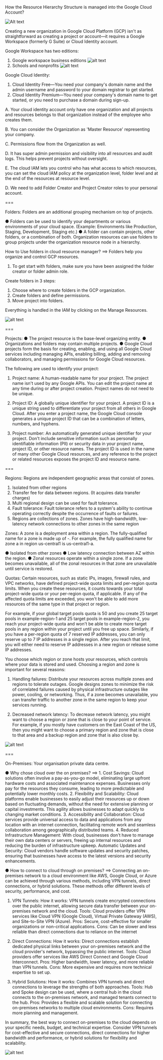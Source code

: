 How the Resource Hierarchy Structure is managed into the Google Cloud Account?

![Alt text](../images/resource_hierarchy.png)

Creating a new organization in Google Cloud Platform (GCP) isn't as straightforward as creating a project or account—it requires a Google Workspace (formerly G Suite) or Cloud Identity account.

Google Workspace has two editions:

1. Google workspace business editions
   ![alt text](../images/Workspace_Business_Edition.png)
2. Schools and nonprofits
   ![alt text](../images/schools_non_profits.png)

Google Cloud Identity:

1. Cloud Identity Free—You need your company's domain name and the admin username and password to your domain registrar to get started.
2. Cloud Identity Premium—You need your company's domain name to get started, or you need to purchase a domain during sign-up.

A. Your cloud identity account only have one organization and all projects and resources belongs to that organization instead of the employee who creates them.

B. You can consider the Organization as 'Master Resource' representing your company.

C. Permissions flow from the Organization as well.

D. It has super admin permission and visibility into all resources and audit logs.
This helps prevent projects without oversight.

E. The cloud IAM lets you control who has what access to which resources, you can set the cloud IAM policy at the organization level, folder level and at the end of the resources at resource level.

D. We need to add Folder Creator and Project Creator roles to your personal account.

===

Folders: Folders are an additional grouping mechanism on top of projects.

● Folders can be used to identify your departments or various environments of your cloud space. (Example: Environments like Production, Staging, Development, Staging etc.)
● A folder can contain projects, other folders, or a combination of both. Organization resources can use folders to group projects under the organization resource node in a hierarchy.

How to Use folders in cloud resource manager?
==> Folders help you organize and control GCP resources.

1. To get start with folders, make sure you have been assigned the folder creator or folder admin role.

Create folders in 3 steps:

1. Choose where to create folders in the GCP organization.
2. Create folders and define permissions.
3. Move project into folders.

Everything is handled in the IAM by clicking on the Manage Resources.

![alt text](../images/Manage_Resource.png)

===

Projects:
● The project resource is the base-level organizing entity.
● Organizations and folders may contain multiple projects.
● Google Cloud projects form the basis for creating, enabling, and using all Google Cloud services including managing APIs, enabling billing, adding and removing collaborators, and managing permissions for Google Cloud resources.

The following are used to identify your project:

1. Project name: A human-readable name for your project.
   The project name isn't used by any Google APIs. You can edit the project name at any time during or after project creation. Project names do not need to be unique.

2. Project ID: A globally unique identifier for your project.
   A project ID is a unique string used to differentiate your project from all others in Google Cloud. After you enter a project name, the Google Cloud console generates a unique project ID that can be a combination of letters, numbers, and hyphens.

3. Project number: An automatically generated unique identifier for your project.
   Don't include sensitive information such as personally identifiable information (PII) or security data in your project name, project ID, or other resource names. The project ID is used in the name of many other Google Cloud resources, and any reference to the project or related resources exposes the project ID and resource name.

===

Regions: Regions are independent geographic areas that consist of zones.

1. Isolated from other regions
2. Transfer fee for data between regions. (It acquires data transfer charges)
3. Multi regional design can be used for fault tolerance.
4. Fault tolerance: Fault tolerance refers to a system's ability to continue operating correctly despite the occurrence of faults or failures.
5. Regions are collections of zones. Zones have high-bandwidth, low-latency network connections to other zones in the same region

Zones: A zone is a deployment area within a region. The fully-qualified name for a zone is made up of <region>-<zone>. For example, the fully qualified name for zone a in region us-central1 is us-central1-a.

● Isolated from other zones
● Low latency connection between AZ within the region.
● Zonal resources operate within a single zone. If a zone becomes unavailable, all
of the zonal resources in that zone are unavailable until service is restored.

Quotas:
Certain resources, such as static IPs, images, firewall rules, and VPC networks, have defined project-wide quota limits and per-region quota limits. When you create these resources, it counts towards your total project-wide quota or your per-region quota, if applicable. If any of the affected quota limits are exceeded, you won't be able to add more resources of the same type in that project or region.

For example, if your global target pools quota is 50 and you create 25 target pools in example-region-1 and 25 target pools in example-region-2, you reach your project-wide quota and won't be able to create more target pools in any region within your project until you free up space. Similarly, if you have a per-region quota of 7 reserved IP addresses, you can only reserve up to 7 IP addresses in a single region. After you reach that limit, you will either need to reserve IP addresses in a new region or release some IP addresses.

You choose which region or zone hosts your resources, which controls where your data is stored and used. Choosing a region and zone is important for several reasons:

1. Handling failures:
   Distribute your resources across multiple zones and regions to tolerate outages. Google designs zones to minimize the risk of correlated failures caused by physical infrastructure outages like power, cooling, or networking. Thus, if a zone becomes unavailable, you can transfer traffic to another zone in the same region to keep your services running.

2. Decreased network latency:
   To decrease network latency, you might want to choose a region or zone that is close to your point of service. For example, if you mostly have customers on the East Coast of the US, then you might want to choose a primary region and zone that is close to that area and a backup region and zone that is also close by.

![alt text](../images/Resource_Categorization.png)

===

On-Premises: Your organisation private data centre.

● Why chose cloud over the on premises?
==> 1. Cost Savings:
Cloud solutions often involve a pay-as-you-go model, eliminating large upfront hardware costs and associated maintenance expenses. Businesses only pay for the resources they consume, leading to more predictable and potentially lower monthly costs. 2. Flexibility and Scalability:
Cloud platforms enable businesses to easily adjust their resources up or down based on fluctuating demands, without the need for extensive planning or capital investments. This agility allows businesses to adapt quickly to changing market conditions. 3. Accessibility and Collaboration:
Cloud services provide universal access to data and applications from any location with an internet connection, facilitating remote work and seamless collaboration among geographically distributed teams. 4. Reduced Infrastructure Management:
With cloud, businesses don't have to manage their own data centers or servers, freeing up internal resources and reducing the burden of infrastructure upkeep.
Automatic Updates and Security:
Cloud vendors handle software updates and security patches, ensuring that businesses have access to the latest versions and security enhancements.

● How to connect to cloud through on premises?
==>
Connecting an on-premises network to a cloud environment like AWS, Google Cloud, or Azure can be achieved through various methods, including VPN tunnels, direct connections, or hybrid solutions. These methods offer different levels of security, performance, and cost.

1. VPN Tunnels:
   How it works:
   VPN tunnels create encrypted connections over the public internet, allowing secure data transfer between your on-premises network and the cloud.
   Tools:
   Cloud providers offer VPN services like Cloud VPN (Google Cloud), Virtual Private Gateway (AWS), and Site-to-Site VPN (Azure).
   Pros:
   Secure, cost-effective for smaller organizations or non-critical applications.
   Cons:
   Can be slower and less reliable than direct connections due to reliance on the internet

2. Direct Connections:
   How it works: Direct connections establish dedicated physical links between your on-premises network and the cloud provider's network, bypassing the public internet.
   Tools: Cloud providers offer services like AWS Direct Connect and Google Cloud Interconnect.
   Pros: Higher bandwidth, lower latency, and more reliable than VPN tunnels.
   Cons: More expensive and requires more technical expertise to set up.

3. Hybrid Solutions:
   How it works:
   Combines VPN tunnels and direct connections to leverage the strengths of both approaches.
   Tools:
   Hub and Spoke design can be used, where a central hub in the cloud connects to the on-premises network, and managed tenants connect to the hub.
   Pros:
   Provides a flexible and scalable solution for connecting on-premises networks to multiple cloud environments.
   Cons:
   Requires more planning and management.

In summary, the best way to connect on-premises to the cloud depends on your specific needs, budget, and technical expertise. Consider VPN tunnels for cost-effective and secure connections, direct connections for higher bandwidth and performance, or hybrid solutions for flexibility and scalability.

![alt text](../images/on-premises_to_GCP.png)
